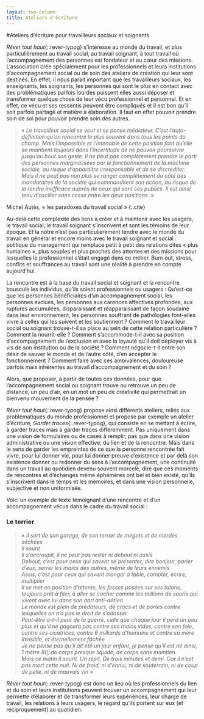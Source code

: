 ```yaml
---
layout: two-column
title: Ateliers d'écriture
---
```

#Ateliers d’écriture pour travailleurs sociaux et soignants


*Rêver tout haut*{:.rever-typog} s’intéresse au monde du travail, et plus particulièrement au travail social, au travail soignant, à tout travail où l’accompagnement des personnes est fondateur et au cœur des missions.  L’association crée spécialement pour  les professionnels et leurs institutions d’accompagnement social ou de soin des ateliers de création qui leur sont destinés. En effet, il nous parait important que les travailleurs sociaux, les enseignants, les soignants, les personnes qui sont le plus en contact avec des problématiques parfois lourdes puissent elles aussi déposer et transformer quelque chose de leur vécu professionnel et personnel. Et en effet, ce vécu et ses ressentis peuvent être compliqués et il est bon qu’il soit parfois partagé et matière à élaboration. Il faut en effet pouvoir prendre soin de soi pour pouvoir prendre soin des autres. 

>« *Le travailleur social se veut et se pense médiateur. C’est l’auto- définition qu’on rencontre le plus souvent dans tous les points du champ. Mais l’impossible et l’intenable de cette position font qu’elle se maintient toujours dans l’incertitude de ne pouvoir poursuivre jusqu’au bout son geste. Il ne peut pas complètement prendre le parti des personnes marginalisées par le fonctionnement de la machine sociale, au risque d’apparaître irresponsable et de se discréditer. Mais il ne peut pas non plus se ranger complètement du côté des mandataires de la société qui commanditent son action, au risque de la rendre inefficace auprès de ceux qui sont ses publics. Il est ainsi tenu d’osciller sans cesse entre les deux positions.* »

Michel Autès, « les paradoxes du travail social »
{:.cite}

Au-delà cette complexité des liens à créer et à maintenir avec les usagers, le travail social, le travail soignant s’inscrivent et sont les témoins de leur époque. Et la nôtre n’est pas particulièrement tendre avec le monde du travail en général et encore moins avec le travail soignant et social : politique du management qui remplace petit à petit des relations dites « plus humaines », plus souples et plus proches des attentes et des missions pour lesquelles le professionnel s’était engagé dans ce métier. Burn out, stress, conflits et souffrances au travail sont une réalité à prendre en compte aujourd’hui. 

La rencontre est à la base du travail social et soignant et la rencontre bouscule les individus, qu’ils soient professionnels ou usagers : Qu’est-ce que les personnes bénéficiaires d’un accompagnement social, les personnes exclues,  les personnes aux carences affectives profondes, aux ruptures accumulées, disparaissant et réapparaissant de façon soudaine dans leur environnement, les personnes souffrant de pathologies font-elles vivre à celles qui les suivent et les soutiennent ? Comment le travailleur social ou soignant trouve-t-il sa place au sein de cette relation particulière ? Comment la nourrit-elle ? Comment s’accommode-t-il avec sa position d’accompagnement de l’exclusion et avec la loyauté qu’il doit déployer vis à vis de son institution ou de la société ? Comment négocie-t-il entre son désir de sauver le monde et de l’autre côté, d’en accepter le fonctionnement ? Comment faire avec ces ambivalences, douloureuse parfois mais inhérentes au travail d’accompagnement et du soin ? 

Alors, que proposer, à partir de toutes ces données, pour que l’accompagnement social ou soignant trouve ou retrouve un peu de distance, un peu d’air, en un mot un peu de créativité qui permettrait un bienvenu mouvement de la pensée ? 

*Rêver tout haut*{:.rever-typog} propose ainsi différents ateliers, reliés aux problématiques du monde professionnel et propose par exemple un atelier d’écriture, *Garder traces*{:.rever-typog}, qui consiste en se mettant à écrire, à garder traces mais à garder traces différemment. Pas uniquement dans une vision de formulaires ou de cases à remplir, pas que dans une vision administrative ou une vision effective, du lien et de la rencontre. Mais dans le sens de garder les empreintes de ce que la personne rencontrée fait vivre, pour lui donner vie, pour lui donner preuve d’existence et par delà son existence donner ou redonner du sens à l’accompagnement, une continuité dans un travail au quotidien devenu souvent morcelé, dire que ces moments de rencontres et d’échanges même éphémères ont bel et bien existé, qu’ils s’inscrivent dans le temps et les mémoires, et dans une vision personnelle, subjective et non uniformisée. 

Voici un exemple de texte témoignant d’une rencontre et d’un accompagnement vécus dans le cadre du travail social :

### Le terrier 

>« *Il sort de son garage, de son terrier de mégots et de merdes séchées  
Il sourit  
Il s’accroupit, il ne peut pas rester ni debout ni assis  
Debout, c’est pour ceux qui savent se présenter, dire bonjour, parler d’eux, serrer les mains des autres, même de leurs ennemis  
Assis, c’est pour ceux qui savent manger à table, compter, écrire, multiplier  
Il se met en position d’attente, les fesses posées sur ses talons, toujours prêt à filer, à aller se cacher comme les millions de souris qui vivent avec lui dans son abri anti-aérien  
Le monde est plein de prédateurs, de crocs et de portes contre lesquelles on n’a pas le droit de s’adosser  
Peut-être a-t-il peur de la guerre, celle que chaque jour il perd un peu plus et qu’il ne gagnera pas contre ses mains vides, contre son foie, contre ses cicatrices, contre 6 milliards d’humains et contre sa mère invisible, et éternellement fâchée  
Je ne pense pas qu’il ait été un jour enfant, je pense qu’il est né ainsi, 1 mètre 80, de corps presque liquide, de corps sans maintien.  
Mais ce matin il sourit. Un répit. De trois minutes et demi. 
Car il n’est pas mort cette nuit. Ni de froid, ni d’ennui, ni de souterrain, ni  de coup de pelle, ni de mauvais vin* »

*Rêver tout haut*{:.rever-typog}  est donc un lieu où les professionnels du lien et du soin et leurs institutions peuvent trouver un accompagnement qui leur permette d’élaborer et de transformer leurs expériences, leur charge de travail, les relations à leurs usagers, le regard qu’ils portent sur eux (et réciproquement) au quotidien. 
​​


